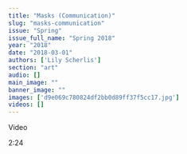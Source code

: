 ```yaml
---
title: "Masks (Communication)"
slug: "masks-communication"
issue: "Spring"
issue_full_name: "Spring 2018"
year: "2018"
date: "2018-03-01"
authors: ['Lily Scherlis']
section: "art"
audio: []
main_image: ""
banner_image: ""
images: ['d9e069c780824df2bb0d89ff37f5cc17.jpg']
videos: []
---
```

Video 

 2:24

